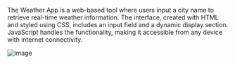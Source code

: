 The Weather App is a web-based tool where users input a city name to retrieve real-time weather information.
The interface, created with HTML and styled using CSS, includes an input field and a dynamic display section.
JavaScript handles the functionality, making it accessible from any device with internet connectivity.


![image](https://github.com/NealPanchal/WeatherWebApp/assets/109022948/217e7fff-98d0-4813-a5e5-e8a6bf6691f5)
